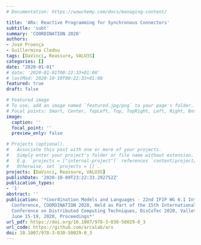 ```yaml
---
# Documentation: https://wowchemy.com/docs/managing-content/

title: 'ARx: Reactive Programming for Synchronous Connectors'
subtitle: 'subt'
summary: 'COORDINATION 2020'
authors:
- José Proença
- Guillermina Cledou
tags: [DaVinci, Reassure, VALU3S]
categories: []
date: "2020-01-01"
# date: '2020-01-01T00:22:33+01:00'
# lastMod: 2020-10-10T00:22:33+01:00
featured: true
draft: false

# Featured image
# To use, add an image named `featured.jpg/png` to your page's folder.
# Focal points: Smart, Center, TopLeft, Top, TopRight, Left, Right, BottomLeft, Bottom, BottomRight.
image:
  caption: ''
  focal_point: ''
  preview_only: false

# Projects (optional).
#   Associate this post with one or more of your projects.
#   Simply enter your project's folder or file name without extension.
#   E.g. `projects = ["internal-project"]` references `content/project/deep-learning/index.md`.
#   Otherwise, set `projects = []`.
projects: [DaVinci, Reassure, VALU3S]
publishDate: '2020-10-09T23:22:33.292752Z'
publication_types:
- '1'
abstract: ''
publication: '*Coordination Models and Languages - 22nd IFIP WG 6.1 International
  Conference, COORDINATION 2020, Held as Part of the 15th International Federated
  Conference on Distributed Computing Techniques, DisCoTec 2020, Valletta, Malta,
  June 15-19, 2020, Proceedings*'
url_pdf: https://doi.org/10.1007/978-3-030-50029-0_3
url_code: https://github.com/arcalab/arx
doi: 10.1007/978-3-030-50029-0_3
---
```

